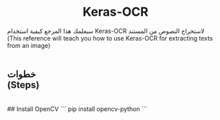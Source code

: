 <h1 align=center> Keras-OCR</h1>
سيعلمك هذا المرجع كيفية استخدام Keras-OCR لاستخراج النصوص من المستند <br>
(This reference will teach you how to use Keras-OCR for extracting texts from an image)<br><br>
<h2>
خطوات<br>
(Steps)
</h2><br>
## Install OpenCV
```
pip install opencv-python
```

